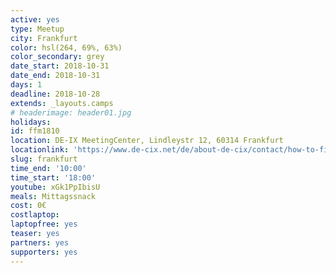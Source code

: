 ```yaml
---
active: yes
type: Meetup
city: Frankfurt
color: hsl(264, 69%, 63%)
color_secondary: grey
date_start: 2018-10-31
date_end: 2018-10-31
days: 1
deadline: 2018-10-28
extends: _layouts.camps
# headerimage: header01.jpg
holidays:
id: ffm1810
location: DE-IX MeetingCenter, Lindleystr 12, 60314 Frankfurt
locationlink: 'https://www.de-cix.net/de/about-de-cix/contact/how-to-find-us'
slug: frankfurt
time_end: '10:00'
time_start: '18:00'
youtube: xGk1PpIbisU
meals: Mittagssnack
cost: 0€
costlaptop: 
laptopfree: yes
teaser: yes
partners: yes
supporters: yes
---
```

